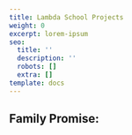 ```yaml
---
title: Lambda School Projects
weight: 0
excerpt: lorem-ipsum
seo:
  title: ''
  description: ''
  robots: []
  extra: []
template: docs
---
```

## Family Promise:



